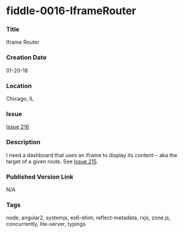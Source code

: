 fiddle-0016-IframeRouter
======


### Title

Iframe Router


### Creation Date

01-20-18


### Location

Chicago, IL


### Issue

[Issue 216](https://github.com/bradyhouse/house/issues/216)


### Description

I need a dashboard that uses an iframe to display its content-- aka the target of a given route.  See [Issue 215](https://github.com/bradyhouse/house/issues/215).


### Published Version Link

N/A


### Tags

node, angular2, systemjs, es6-shim, reflect-metadata, rxjs, zone.js, concurrently, lite-server, typings

